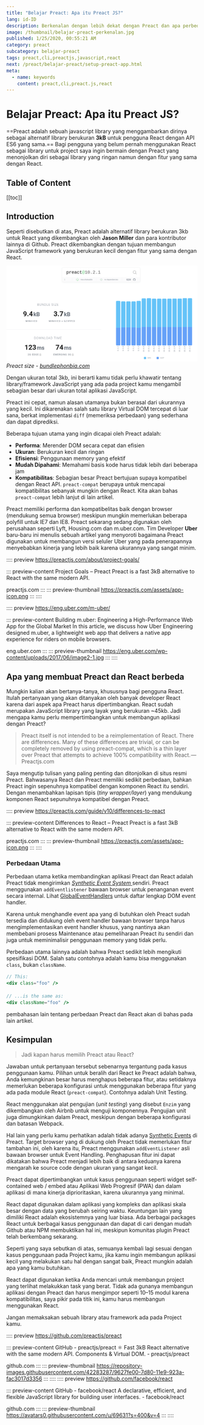 ```yaml
---
title: "Belajar Preact: Apa itu Preact JS?"
lang: id-ID
description: Berkenalan dengan lebih dekat dengan Preact dan apa perbedaannya dengan React.
image: /thumbnail/belajar-preact-perkenalan.jpg
published: 1/25/2020, 00:55:21 AM
category: preact
subcategory: belajar-preact
tags: preact,cli,preactjs,javascript,react
next: /preact/belajar-preact/setup-preact-app.html
meta:
  - name: keywords
    content: preact,cli,preact.js,react
---
```

# Belajar Preact: Apa itu Preact JS?

<Author name="Ryan Aunur Rassyid" />
<FeaturedImage src="/images/covers/belajar-preact-perkenalan.jpg" />

==Preact adalah sebuah javascript library yang menggambarkan dirinya sebagai alternatif library berukuran **3kB** untuk pengguna React dengan API ES6 yang sama.== Bagi pengguna yang belum pernah menggunakan React sebagai library untuk project saya ingin bermain dengan Preact yang menonjolkan diri sebagai library yang ringan namun dengan fitur yang sama dengan React.

## Table of Content
[[toc]]

## Introduction
Seperti disebutkan di atas, Preact adalah alternatif library berukuran 3kb untuk React yang dikembangkan oleh **Jason Miller** dan para kontributor lainnya di Github. Preact dikembangkan dengan tujuan membangun JavaScript framework yang berukuran kecil dengan fitur yang sama dengan React.

![Preact Bundlephobia](/images/posts/preact-bundle-pobia.png)
*Preact size - [bundlephonbia.com](https://bundlephobia.com/result?p=preact@10.2.1)*

Dengan ukuran total 3kb, ini berarti kamu tidak perlu khawatir tentang library/framework JavaScript yang ada pada project kamu mengambil sebagian besar dari ukuran total aplikasi JavaScript.

Preact ini cepat, namun alasan utamanya bukan berasal dari ukurannya yang kecil. Ini dikarenakan salah satu library Virtual DOM tercepat di luar sana, berkat implementasi `diff` (memeriksa perbedaan) yang sederhana dan dapat diprediksi.

Beberapa tujuan utama yang ingin dicapai oleh Preact adalah:
- **Performa**: Merender DOM secara cepat dan efisien
- **Ukuran**: Berukuran kecil dan ringan
- **Efisiensi**: Penggunaan memory yang efektif
- **Mudah Dipahami**: Memahami basis kode harus tidak lebih dari beberapa jam
- **Kompatibilitas**: Sebagian besar Preact bertujuan supaya kompatibel dengan React API. `preact-compat` berupaya untuk mencapai kompatibilitas sebanyak mungkin dengan React. Kita akan bahas `preact-compat` lebih lanjut di lain artikel.

Preact memiliki performa dan kompatibelitas baik dengan browser (mendukung semua browser) meskipun mungkin memerlukan beberapa polyfill untuk IE7 dan IE8. Preact sekarang sedang digunakan oleh perusahaan seperti Lyft, Housing.com dan m.uber.com. Tim Developer **Uber** baru-baru ini menulis sebuah artikel yang menyoroti bagaimana Preact digunakan untuk membangun versi seluler Uber yang pada penerapannya menyebabkan kinerja yang lebih baik karena ukurannya yang sangat minim.

:::: preview https://preactjs.com/about/project-goals/

::: preview-content Project Goals – Preact
Preact is a fast 3kB alternative to React with the same modern API.

preactjs.com
:::
::: preview-thumbnail https://preactjs.com/assets/app-icon.png
:::
::::

:::: preview https://eng.uber.com/m-uber/

::: preview-content Building m.uber: Engineering a High-Performance Web App for the Global Market
In this article, we discuss how Uber Engineering designed m.uber, a lightweight web app that delivers a native app experience for riders on mobile browsers.

eng.uber.com
:::
::: preview-thumbnail https://eng.uber.com/wp-content/uploads/2017/06/image2-1.jpg
:::
::::

## Apa yang membuat Preact dan React berbeda
Mungkin kalian akan bertanya-tanya, khususnya bagi pengguna React. Itulah pertanyaan yang akan ditanyakan oleh banyak developer React karena dari aspek apa Preact harus dipertimbangkan. React sudah merupakan JavaScript library yang layak yang berukuran ~45kb. Jadi mengapa kamu perlu mempertimbangkan untuk membangun aplikasi dengan Preact?

> Preact itself is not intended to be a reimplementation of React. There are differences. Many of these differences are trivial, or can be completely removed by using preact-compat, which is a thin layer over Preact that attempts to achieve 100% compatibility with React. — Preactjs.com

Saya mengutip tulisan yang paling penting dan ditonjolkan di situs resmi Preact. Bahwasanya React dan Preact memiliki sedikit perbedaan, bahkan Preact ingin sepenuhnya kompatibel dengan komponen React itu sendiri. Dengan menambahkan lapisan tipis (*tiny wrapper/layer*) yang mendukung komponen React sepunuhnya kompatibel dengan Preact. 

:::: preview https://preactjs.com/guide/v10/differences-to-react

::: preview-content Differences to React – Preact
Preact is a fast 3kB alternative to React with the same modern API.

preactjs.com
:::
::: preview-thumbnail https://preactjs.com/assets/app-icon.png
:::
::::

### Perbedaan Utama
Perbedaan utama ketika membandingkan aplikasi Preact dan React adalah Preact tidak mengirimkan [*Synthetic Event System* ](https://reactjs.org/docs/events.html)sendiri. Preact menggunakan `addEventlistener` bawaan browser untuk penanganan event secara internal. Lihat [GlobalEventHandlers](https://developer.mozilla.org/en-US/docs/Web/API/GlobalEventHandlers) untuk daftar lengkap DOM event handler.

Karena untuk menghandle event apa yang di butuhkan oleh Preact sudah tersedia dan didukung oleh event handler bawaan browser tanpa harus mengimplementasikan event handler khusus, yang nantinya akan membebani prosess Maintenance atau pemeliharaan Preact itu sendiri dan juga untuk meminimalisir penggunaan memory yang tidak perlu. 

Perbedaan utama lainnya adalah bahwa Preact sedikit lebih mengikuti spesifikasi DOM. Salah satu contohnya adalah kamu bisa menggunakan `class`, bukan `className`.

```jsx
// This:
<div class="foo" />

// ...is the same as:
<div className="foo" />
```

pembahasan lain tentang perbedaan Preact dan React akan di bahas pada lain artikel.

## Kesimpulan
> Jadi kapan harus memilih Preact atau React?

Jawaban untuk pertanyaan tersebut sebenarnya tergantung pada kasus penggunaan kamu. Pilihan untuk beralih dari React ke Preact adalah bahwa, Anda kemungkinan besar harus menghapus beberapa fitur, atau setidaknya memerlukan beberapa konfigurasi untuk menggunakan beberapa fitur yang ada pada module React (`preact-compat`). Contohnya adalah Unit Testing.

React menggunakan alat pengujian (*unit testing*) yang disebut `Enzim` yang dikembangkan oleh Airbnb untuk menguji komponennya. Pengujian unit juga dimungkinkan dalam Preact, meskipun dengan beberapa konfigurasi dan batasan Webpack.

Hal lain yang perlu kamu perhatikan adalah tidak adanya [Synthetic Events](https://reactjs.org/docs/events.html) di Preact. Target browser yang di dukung oleh Preact tidak memerlukan fitur tambahan ini, oleh karena itu, Preact menggunakan `addEventListener` asli bawaan browser untuk Event Handling. Penghapusan fitur ini dapat dikatakan bahwa Preact menjadi lebih baik di antara keduanya karena mengarah ke source code dengan ukuran yang sangat kecil.

Preact dapat dipertimbangkan untuk kasus penggunaan seperti widget self-contained web / embed atau Aplikasi Web Progresif (PWA) dan dalam aplikasi di mana kinerja diprioritaskan, karena ukurannya yang minimal.

React dapat digunakan dalam aplikasi yang kompleks dan aplikasi skala besar dengan data yang berubah seiring waktu. Keuntungan lain yang dimiliki React adalah ekosistemnya yang luar biasa. Ada berbagai packages React untuk berbagai kasus penggunaan dan dapat di cari dengan mudah Github atau NPM membuktikan hal ini, meskipun komunitas plugin Preact telah berkembang sekarang.

Seperti yang saya sebutkan di atas, semuanya kembali lagi sesuai dengan kasus penggunaan pada Project kamu, jika kamu ingin membangun aplikasi kecil yang melakukan satu hal dengan sangat baik, Preact mungkin adalah apa yang kamu butuhkan.

React dapat digunakan ketika Anda mencari untuk membangun project yang terlihat melakukkan task yang berat. Tidak ada gunanya membangun aplikasi dengan Preact dan harus mengimpor seperti 10–15 modul karena kompatibilitas, saya pikir pada titik ini, kamu harus membangun menggunakan React.

Jangan memaksakan sebuah library atau framework ada pada Project kamu.

:::: preview https://github.com/preactjs/preact

::: preview-content GitHub - preactjs/preact
⚛️ Fast 3kB React alternative with the same modern API. Components & Virtual DOM. - preactjs/preact

github.com
:::
::: preview-thumbnail https://repository-images.githubusercontent.com/42283287/9627fe00-7d80-11e9-923a-fac3017d3356
:::
::::
:::: preview https://github.com/facebook/react

::: preview-content GitHub - facebook/react
A declarative, efficient, and flexible JavaScript library for building user interfaces. - facebook/react

github.com
:::
::: preview-thumbnail https://avatars0.githubusercontent.com/u/69631?s=400&v=4
:::
::::